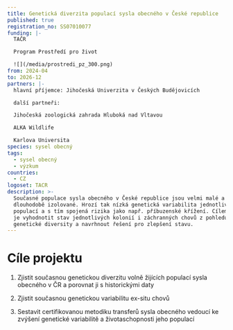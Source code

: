 ```yaml
---
title: Genetická diverzita populací sysla obecného v České republice
published: true
registration_no: SS07010077
funding: |-
  TAČR

  Program Prostředí pro život

  ![](/media/prostredi_pz_300.png)
from: 2024-04
to: 2026-12
partners: |-
  hlavní příjemce: Jihočeská Univerzita v Českých Budějovicích

  další partneři:

  Jihočeská zoologická zahrada Hluboká nad Vltavou

  ALKA Wildlife

  Karlova Universita
species: sysel obecný
tags:
  - sysel obecný
  - výzkum
countries:
  - CZ
logoset: TACR
description: >-
  Současné populace sysla obecného v České republice jsou velmi malé a navzájem
  dlouhodobě izolované. Hrozí tak nízká genetická variabilita jednotlivých
  populací a s tím spojená rizika jako např. příbuzenské křížení. Cílem projektu
  je vyhodnotit stav jednotlivých kolonií i záchranných chovů z pohledu
  genetické diversity a navrhnout řešení pro zlepšení stavu.
---
```

# Cíle projektu

1. Zjistit současnou genetickou diverzitu volně žijı́cı́ch populacı́ sysla obecného v ČR a porovnat ji s historickými daty

2. Zjistit současnou genetickou variabilitu ex-situ chovů

3. Sestavit certifikovanou metodiku transferů sysla obecného vedoucı́ ke zvýšenı́ genetické variabilitě a životaschopnosti jeho populací
